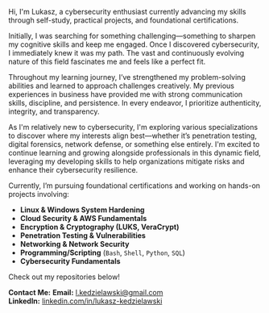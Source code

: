 Hi, I'm Lukasz, a cybersecurity enthusiast currently advancing my skills through self-study, practical projects, and foundational certifications.

Initially, I was searching for something challenging—something to sharpen my cognitive skills and keep me engaged. Once I discovered cybersecurity, I immediately knew it was my path. The vast and continuously evolving nature of this field fascinates me and feels like a perfect fit.

Throughout my learning journey, I’ve strengthened my problem-solving abilities and learned to approach challenges creatively. My previous experiences in business have provided me with strong communication skills, discipline, and persistence. In every endeavor, I prioritize authenticity, integrity, and transparency.

As I'm relatively new to cybersecurity, I'm exploring various specializations to discover where my interests align best—whether it’s penetration testing, digital forensics, network defense, or something else entirely. I'm excited to continue learning and growing alongside professionals in this dynamic field, leveraging my developing skills to help organizations mitigate risks and enhance their cybersecurity resilience.

Currently, I’m pursuing foundational certifications and working on hands-on projects involving:

- **Linux & Windows System Hardening**
- **Cloud Security & AWS Fundamentals**
- **Encryption & Cryptography (LUKS, VeraCrypt)**
- **Penetration Testing & Vulnerabilities**
- **Networking & Network Security**
- **Programming/Scripting** (`Bash`, `Shell`, `Python`, `SQL`)
- **Cybersecurity Fundamentals**

Check out my repositories below!

**Contact Me:**
**Email:** [l.kedzielawski@gmail.com](mailto:l.kedzielawski@gmail.com)  
**LinkedIn:** [linkedin.com/in/lukasz-kedzielawski](https://www.linkedin.com/in/lukasz-kedzielawski/)
